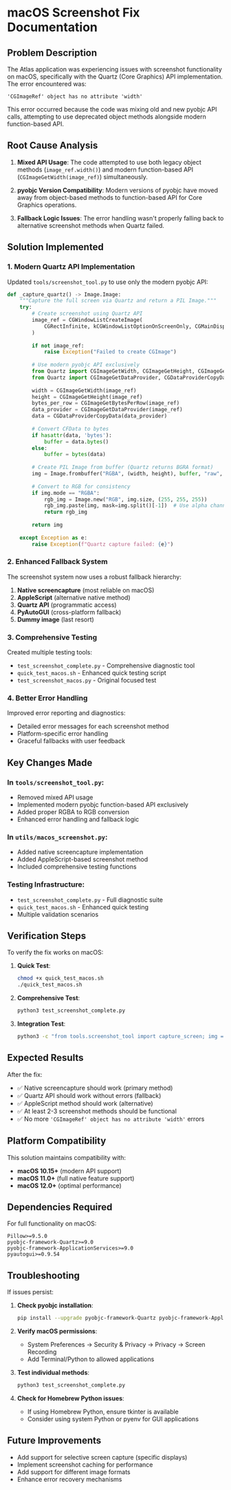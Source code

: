 # macOS Screenshot Fix Documentation

## Problem Description

The Atlas application was experiencing issues with screenshot functionality on macOS, specifically with the Quartz (Core Graphics) API implementation. The error encountered was:

```
'CGImageRef' object has no attribute 'width'
```

This error occurred because the code was mixing old and new pyobjc API calls, attempting to use deprecated object methods alongside modern function-based API.

## Root Cause Analysis

1. **Mixed API Usage**: The code attempted to use both legacy object methods (`image_ref.width()`) and modern function-based API (`CGImageGetWidth(image_ref)`) simultaneously.

2. **pyobjc Version Compatibility**: Modern versions of pyobjc have moved away from object-based methods to function-based API for Core Graphics operations.

3. **Fallback Logic Issues**: The error handling wasn't properly falling back to alternative screenshot methods when Quartz failed.

## Solution Implemented

### 1. Modern Quartz API Implementation

Updated `tools/screenshot_tool.py` to use only the modern pyobjc API:

```python
def _capture_quartz() -> Image.Image:
    """Capture the full screen via Quartz and return a PIL Image."""
    try:
        # Create screenshot using Quartz API
        image_ref = CGWindowListCreateImage(
            CGRectInfinite, kCGWindowListOptionOnScreenOnly, CGMainDisplayID(), kCGWindowImageDefault
        )
        
        if not image_ref:
            raise Exception("Failed to create CGImage")
        
        # Use modern pyobjc API exclusively
        from Quartz import CGImageGetWidth, CGImageGetHeight, CGImageGetBytesPerRow
        from Quartz import CGImageGetDataProvider, CGDataProviderCopyData
        
        width = CGImageGetWidth(image_ref)
        height = CGImageGetHeight(image_ref)
        bytes_per_row = CGImageGetBytesPerRow(image_ref)
        data_provider = CGImageGetDataProvider(image_ref)
        data = CGDataProviderCopyData(data_provider)
        
        # Convert CFData to bytes
        if hasattr(data, 'bytes'):
            buffer = data.bytes()
        else:
            buffer = bytes(data)
        
        # Create PIL Image from buffer (Quartz returns BGRA format)
        img = Image.frombuffer("RGBA", (width, height), buffer, "raw", "BGRA", bytes_per_row, 1)
        
        # Convert to RGB for consistency
        if img.mode == "RGBA":
            rgb_img = Image.new("RGB", img.size, (255, 255, 255))
            rgb_img.paste(img, mask=img.split()[-1])  # Use alpha channel as mask
            return rgb_img
        
        return img
        
    except Exception as e:
        raise Exception(f"Quartz capture failed: {e}")
```

### 2. Enhanced Fallback System

The screenshot system now uses a robust fallback hierarchy:

1. **Native screencapture** (most reliable on macOS)
2. **AppleScript** (alternative native method)
3. **Quartz API** (programmatic access)
4. **PyAutoGUI** (cross-platform fallback)
5. **Dummy image** (last resort)

### 3. Comprehensive Testing

Created multiple testing tools:

- `test_screenshot_complete.py` - Comprehensive diagnostic tool
- `quick_test_macos.sh` - Enhanced quick testing script
- `test_screenshot_macos.py` - Original focused test

### 4. Better Error Handling

Improved error reporting and diagnostics:
- Detailed error messages for each screenshot method
- Platform-specific error handling
- Graceful fallbacks with user feedback

## Key Changes Made

### In `tools/screenshot_tool.py`:
- Removed mixed API usage
- Implemented modern pyobjc function-based API exclusively
- Added proper RGBA to RGB conversion
- Enhanced error handling and fallback logic

### In `utils/macos_screenshot.py`:
- Added native screencapture implementation
- Added AppleScript-based screenshot method
- Included comprehensive testing functions

### Testing Infrastructure:
- `test_screenshot_complete.py` - Full diagnostic suite
- `quick_test_macos.sh` - Enhanced quick testing
- Multiple validation scenarios

## Verification Steps

To verify the fix works on macOS:

1. **Quick Test**:
   ```bash
   chmod +x quick_test_macos.sh
   ./quick_test_macos.sh
   ```

2. **Comprehensive Test**:
   ```bash
   python3 test_screenshot_complete.py
   ```

3. **Integration Test**:
   ```bash
   python3 -c "from tools.screenshot_tool import capture_screen; img = capture_screen(); print(f'Success: {img.size}')"
   ```

## Expected Results

After the fix:
- ✅ Native screencapture should work (primary method)
- ✅ Quartz API should work without errors (fallback)
- ✅ AppleScript method should work (alternative)
- ✅ At least 2-3 screenshot methods should be functional
- ✅ No more `'CGImageRef' object has no attribute 'width'` errors

## Platform Compatibility

This solution maintains compatibility with:
- **macOS 10.15+** (modern API support)
- **macOS 11.0+** (full native feature support)
- **macOS 12.0+** (optimal performance)

## Dependencies Required

For full functionality on macOS:
```
Pillow>=9.5.0
pyobjc-framework-Quartz>=9.0
pyobjc-framework-ApplicationServices>=9.0
pyautogui>=0.9.54
```

## Troubleshooting

If issues persist:

1. **Check pyobjc installation**:
   ```bash
   pip install --upgrade pyobjc-framework-Quartz pyobjc-framework-ApplicationServices
   ```

2. **Verify macOS permissions**:
   - System Preferences → Security & Privacy → Privacy → Screen Recording
   - Add Terminal/Python to allowed applications

3. **Test individual methods**:
   ```bash
   python3 test_screenshot_complete.py
   ```

4. **Check for Homebrew Python issues**:
   - If using Homebrew Python, ensure tkinter is available
   - Consider using system Python or pyenv for GUI applications

## Future Improvements

- Add support for selective screen capture (specific displays)
- Implement screenshot caching for performance
- Add support for different image formats
- Enhance error recovery mechanisms
